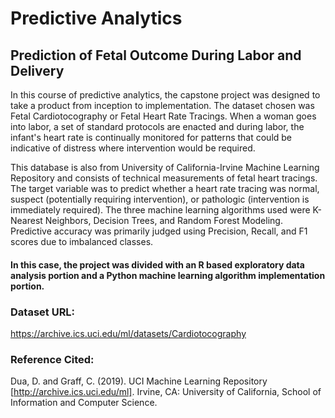 # Predictive Analytics

## Prediction of Fetal Outcome During Labor and Delivery

In this course of predictive analytics, the capstone project was designed to take a product from inception to implementation.  The dataset chosen was Fetal Cardiotocography or Fetal Heart Rate Tracings.  When a woman goes into labor, a set of standard protocols are enacted and during labor, the infant's heart rate is continually monitored for patterns that could be indicative of distress where intervention would be required.

This database is also from University of California-Irvine Machine Learning Repository and consists of technical measurements of fetal heart tracings.  The target variable was to predict whether a heart rate tracing was normal, suspect (potentially requiring intervention), or pathologic (intervention is immediately required).  The three machine learning algorithms used were K-Nearest Neighbors, Decision Trees, and Random Forest Modeling.  Predictive accuracy was primarily judged using Precision, Recall, and F1 scores due to imbalanced classes.

#### In this case, the project was divided with an R based exploratory data analysis portion and a Python machine learning algorithm implementation portion.

### Dataset URL:
https://archive.ics.uci.edu/ml/datasets/Cardiotocography

### Reference Cited:

Dua, D. and Graff, C. (2019). UCI Machine Learning Repository [http://archive.ics.uci.edu/ml]. Irvine, CA: University of California, School of Information and Computer Science.
